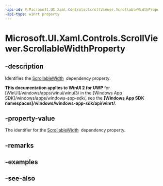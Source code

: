 ```yaml
---
-api-id: P:Microsoft.UI.Xaml.Controls.ScrollViewer.ScrollableWidthProperty
-api-type: winrt property
---
```


<!-- Property syntax
public Windows.UI.Xaml.DependencyProperty ScrollableWidthProperty { get; }
-->

# Microsoft.UI.Xaml.Controls.ScrollViewer.ScrollableWidthProperty

## -description
Identifies the [ScrollableWidth](scrollviewer_scrollablewidth.md)  dependency property.

**This documentation applies to WinUI 2 for UWP** for [WinUI]/windows/apps/winui/winui3/ in the [Windows App SDK]/windows/apps/windows-app-sdk/, see the **[Windows App SDK namespaces]/windows/windows-app-sdk/api/winrt/**.

## -property-value
The identifier for the [ScrollableWidth](scrollviewer_scrollablewidth.md)  dependency property.

## -remarks

## -examples

## -see-also
